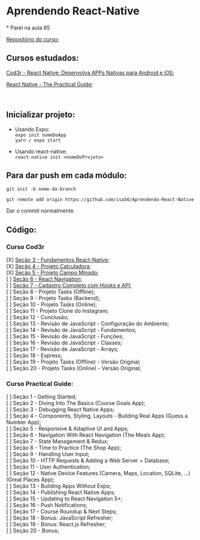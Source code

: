 # Aprendendo React-Native

\* Parei na aula 65
<br>

[Repositório do curso](https://github.com/cod3rcursos/curso-react-native);


## Cursos estudados:
[Cod3r - React Native: Desenvolva APPs Nativas para Android e iOS](https://www.udemy.com/course/curso-react-native/);

[React Native - The Practical Guide](https://www.udemy.com/course/react-native-the-practical-guide/);

<br>

## Inicializar projeto:

* Usando Expo: <br/>
    `expo init nomeDoApp`  <br/>
    `yarn / expo start`

* Usando react-native: <br/>
    `react-native init <nomeDoProjeto>` 


## Para dar push em cada módulo:

`git init -b nome-da-branch`
<br/>

`git remote add origin https://github.com/isa56/Aprendendo-React-Native`
<br/>

Dar o commit normalmente

## Código:

### Curso Cod3r
[X] [Seção 3 - Fundamentos React-Native](https://github.com/isa56/Aprendendo-React-Native/tree/curso-cod3r-modulo-basico); <br/> 
[X] [Seção 4 - Projeto Calculadora](https://github.com/isa56/Aprendendo-React-Native/tree/curso-cod3r-4calculadora); <br/>
[X] [Seção 5 - Projeto Campo Minado](https://github.com/isa56/Aprendendo-React-Native/tree/curso-cod3r-5campo); <br/>
[ ] [Seção 6 - React Navigation](https://github.com/isa56/Aprendendo-React-Native/tree/curso-cod3r-6navigation); <br/>
[ ] [Seção 7 - Cadastro Completo com Hooks e API](https://github.com/isa56/Aprendendo-React-Native/tree/curso-cod3r-7cadastro); <br/>
[ ] Seção 8 - Projeto Tasks (Offline); <br/>
[ ] Seção 9 - Projeto Tasks (Backend); <br/>
[ ] Seção 10 - Projeto Tasks (Online); <br/>
[ ] Seção 11 - Projeto Clone do Instagram; <br/>
[ ] Seção 12 - Conclusão; <br/>
[ ] Seção 13 - Revisão de JavaScript - Configuração do Ambiente; <br/>
[ ] Seção 14 - Revisão de JavaScript - Fundamentos; <br/>
[ ] Seção 15 - Revisão de JavaScript - Funções; <br/>
[ ] Seção 16 - Revisão de JavaScript - Classes; <br/>
[ ] Seção 17 - Revisão de JavaScript - Arrays; <br/>
[ ] Seção 18 - Express; <br/>
[ ] Seção 19 - Projeto Tasks (Offline) - Versão Original; <br/>
[ ] Seção 20 - Projeto Tasks (Online) - Versão Original; <br/>

### Curso Practical Guide:
[ ] Seção 1 - Getting Started; <br/>
[ ] Seção 2 - Diving Into The Basics (Course Goals App); <br/>
[ ] Seção 3 - Debugging React Native Apps; <br/>
[ ] Seção 4 - Components, Styling, Layouts - Building Real Apps (Guess a Number App); <br/>
[ ] Seção 5 - Responsive & Adaptive UI and Apps; <br/>
[ ] Seção 6 - Navigation With React Navigation (The Meals App); <br/>
[ ] Seção 7 - State Management & Redux; <br/>
[ ] Seção 8 - Time to Practice (The Shop App); <br/>
[ ] Seção 9 - Handling User Input; <br/>
[ ] Seção 10 - HTTP Requests & Adding a Web Server + Database; <br/>
[ ] Seção 11 - User Authentication; <br/>
[ ] Seção 12 - Native Device Features (Camera, Maps, Location, SQLite, ...) (Great Places App); <br/>
[ ] Seção 13 - Building Apps Without Expo; <br/>
[ ] Seção 14 - Publishing React Native Apps; <br/>
[ ] Seção 15 - Updating to React Navigation 5+; <br/>
[ ] Seção 16 - Push Notifications; <br/>
[ ] Seção 17 - Course Roundup & Next Steps; <br/>
[ ] Seção 18 - Bonus: JavaScript Refresher; <br/>
[ ] Seção 19 - Bonus: React.js Refresher; <br/>
[ ] Seção 20 - Bonus; <br/>
